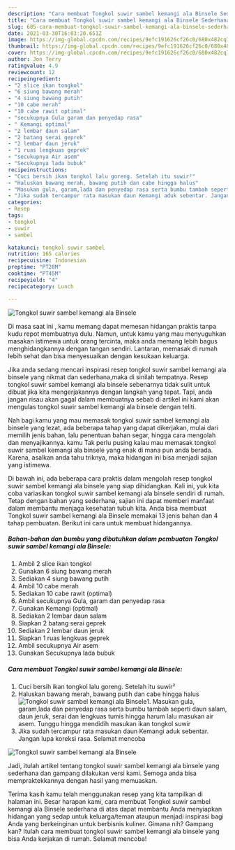 ```yaml
---
description: "Cara membuat Tongkol suwir sambel kemangi ala Binsele Sederhana Untuk Jualan"
title: "Cara membuat Tongkol suwir sambel kemangi ala Binsele Sederhana Untuk Jualan"
slug: 685-cara-membuat-tongkol-suwir-sambel-kemangi-ala-binsele-sederhana-untuk-jualan
date: 2021-03-30T16:03:20.651Z
image: https://img-global.cpcdn.com/recipes/9efc191626cf26c0/680x482cq70/tongkol-suwir-sambel-kemangi-ala-binsele-foto-resep-utama.jpg
thumbnail: https://img-global.cpcdn.com/recipes/9efc191626cf26c0/680x482cq70/tongkol-suwir-sambel-kemangi-ala-binsele-foto-resep-utama.jpg
cover: https://img-global.cpcdn.com/recipes/9efc191626cf26c0/680x482cq70/tongkol-suwir-sambel-kemangi-ala-binsele-foto-resep-utama.jpg
author: Jon Terry
ratingvalue: 4.9
reviewcount: 12
recipeingredient:
- "2 slice ikan tongkol"
- "6 siung bawang merah"
- "4 siung bawang putih"
- "10 cabe merah"
- "10 cabe rawit optimal"
- "secukupnya Gula garam dan penyedap rasa"
- " Kemangi optimal"
- "2 lembar daun salam"
- "2 batang serai geprek"
- "2 lembar daun jeruk"
- "1 ruas lengkuas geprek"
- "secukupnya Air asem"
- "Secukupnya lada bubuk"
recipeinstructions:
- "Cuci bersih ikan tongkol lalu goreng. Setelah itu suwir²"
- "Haluskan bawang merah, bawang putih dan cabe hingga halus"
- "Masukan gula, garam,lada dan penyedap rasa serta bumbu tambah seperti daun salam, daun jeruk, serai dan lengkuas tumis hingga harum lalu masukan air asem. Tunggu hingga mendidih masukan ikan tongkol suwir"
- "Jika sudah tercampur rata masukan daun Kemangi aduk sebentar. Jangan lupa koreksi rasa. Selamat mencoba"
categories:
- Resep
tags:
- tongkol
- suwir
- sambel

katakunci: tongkol suwir sambel 
nutrition: 165 calories
recipecuisine: Indonesian
preptime: "PT28M"
cooktime: "PT45M"
recipeyield: "4"
recipecategory: Lunch

---
```



![Tongkol suwir sambel kemangi ala Binsele](https://img-global.cpcdn.com/recipes/9efc191626cf26c0/680x482cq70/tongkol-suwir-sambel-kemangi-ala-binsele-foto-resep-utama.jpg)

Di masa  saat ini , kamu memang dapat memesan hidangan praktis tanpa kudu repot membuatnya dulu. Namun, untuk kamu yang mau menyuguhkan masakan istimewa untuk orang tercinta, maka anda memang lebih bagus menghidangkannya dengan tangan sendiri. Lantaran, memasak di rumah lebih sehat dan bisa menyesuaikan dengan kesukaan keluarga.

Jika anda sedang mencari inspirasi resep tongkol suwir sambel kemangi ala binsele yang nikmat dan sederhana,maka di sinilah tempatnya. Resep tongkol suwir sambel kemangi ala binsele  sebenarnya tidak sulit untuk dibuat jika kita mengerjakannya dengan langkah yang tepat. Tapi, anda jangan risau akan gagal dalam membuatnya 
sebab di artikel ini kami akan mengulas tongkol suwir sambel kemangi ala binsele dengan teliti.  



Nah bagi kamu yang mau memasak tongkol suwir sambel kemangi ala binsele yang lezat, ada beberapa tahap yang dapat dikerjakan, mulai dari memilih jenis bahan, lalu penentuan bahan segar, hingga cara mengolah dan menyajikannya. kamu Tak perlu pusing kalau mau memasak tongkol suwir sambel kemangi ala binsele yang enak di mana pun anda berada. Karena, asalkan anda  tahu triknya, maka hidangan ini bisa menjadi sajian yang istimewa.

Di bawah ini, ada beberapa cara praktis  dalam mengolah resep tongkol suwir sambel kemangi ala binsele yang siap dihidangkan. Kali ini, yuk kita coba variasikan tongkol suwir sambel kemangi ala binsele sendiri di rumah. Tetap dengan bahan yang sederhana, sajian ini dapat memberi manfaat dalam membantu menjaga kesehatan tubuh kita. Anda bisa membuat Tongkol suwir sambel kemangi ala Binsele memakai 13 jenis bahan dan 4 tahap pembuatan. Berikut ini cara untuk membuat hidangannya.

<!--inarticleads1-->

##### Bahan-bahan dan bumbu yang dibutuhkan dalam pembuatan Tongkol suwir sambel kemangi ala Binsele:

1. Ambil 2 slice ikan tongkol
1. Gunakan 6 siung bawang merah
1. Sediakan 4 siung bawang putih
1. Ambil 10 cabe merah
1. Sediakan 10 cabe rawit (optimal)
1. Ambil secukupnya Gula, garam dan penyedap rasa
1. Gunakan  Kemangi (optimal)
1. Sediakan 2 lembar daun salam
1. Siapkan 2 batang serai geprek
1. Sediakan 2 lembar daun jeruk
1. Siapkan 1 ruas lengkuas geprek
1. Ambil secukupnya Air asem
1. Gunakan Secukupnya lada bubuk




<!--inarticleads2-->

##### Cara membuat Tongkol suwir sambel kemangi ala Binsele:

1. Cuci bersih ikan tongkol lalu goreng. Setelah itu suwir²
1. Haluskan bawang merah, bawang putih dan cabe hingga halus
<img src="//assets-global.cpcdn.com/assets/icons/button_play-2c75c40dde080a61004c1f40b05d8f140eaff45d7e9e6481dc71c63d2e7c4909.png" alt="Tongkol suwir sambel kemangi ala Binsele">1. Masukan gula, garam,lada dan penyedap rasa serta bumbu tambah seperti daun salam, daun jeruk, serai dan lengkuas tumis hingga harum lalu masukan air asem. Tunggu hingga mendidih masukan ikan tongkol suwir
1. Jika sudah tercampur rata masukan daun Kemangi aduk sebentar. Jangan lupa koreksi rasa. Selamat mencoba
<img src="//assets-global.cpcdn.com/assets/icons/button_play-2c75c40dde080a61004c1f40b05d8f140eaff45d7e9e6481dc71c63d2e7c4909.png" alt="Tongkol suwir sambel kemangi ala Binsele">



Jadi, itulah artikel tentang  tongkol suwir sambel kemangi ala binsele  yang sederhana dan gampang dilakukan versi kami. Semoga anda bisa mempraktekkannya dengan hasil yang memuaskan. 

Terima kasih kamu telah menggunakan resep yang kita tampilkan di halaman ini. Besar harapan kami, cara membuat  Tongkol suwir sambel kemangi ala Binsele sederhana di atas dapat membantu Anda menyiapkan hidangan yang sedap untuk keluarga/teman ataupun menjadi inspirasi bagi Anda yang berkeinginan untuk berbisnis kuliner. Gimana nih? Gampang kan? Itulah cara membuat tongkol suwir sambel kemangi ala binsele yang bisa Anda kerjakan di rumah. Selamat mencoba!

